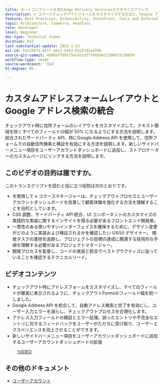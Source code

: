 ```yaml
---
title: オートコンプリートを含むEdge Delivery Servicesカスタマイズアドレス
description: e コマースチェックアウトフォームをカスタマイズする方法と、Google アドレス検索を統合してユーザーエクスペリエンスを向上させ、入力エラーを減らす方法について説明します。
feature: Best Practices, Extensibility, Storefront, Tools and External Services
topic: Architecture, Commerce, Headless
role: Developer
level: Beginner
doc-type: Technical Video
duration: 613
last-substantial-update: 2025-1-13
exl-id: 91535671-02ff-4611-b452-0325792ad70b
source-git-commit: 4b60aff89575dc431d77f66b94113966f2c26659
workflow-type: tm+mt
source-wordcount: '314'
ht-degree: 0%

---
```


# カスタムアドレスフォームレイアウトとGoogle アドレス検索の統合

チェックアウト時に住所フォームのレイアウトをカスタマイズして、テキスト領域を除くすべてのフィールドの幅が 50% になるようにする方法を説明します。 統合されたサードパーティ API、特にGoogle Address API を使用して、住所フォームでの自動住所検索と検証を有効にする方法を説明します。&#x200B; 新しいサイドバーメニュー項目をユーザーアカウントダッシュボードに追加し、ストアロケーターのカスタムページにリンクする方法を説明します。

## このビデオの目的は誰ですか。

このトランスクリプトを読むと役に立つ役割は次のとおりです。

* を使用して e コマースマネージャーは、チェックアウトプロセスとユーザーアカウントダッシュボードを改善して顧客体験を強化する方法を理解することを目的としています。
* CSS 調整、サードパーティ API 統合、UI コンポーネントのカスタマイズの実践的な実装に関するインサイトを得る必要があるフロントエンド開発者。
* 一貫性のある使いやすいインターフェイスを確保するために、デザイン変更がどのように実装および検証されるかを確認したい UX/UI デザイナー。
開発タスクの進捗を追跡し、プロジェクトの目標の達成に関連する技術的な手順を理解する必要があるプロジェクトマネージャー。
* 開発プロセスを監督し、コードの実装と統合でベストプラクティスに従っていることを確認するテクニカルリード。


## ビデオコンテンツ

* チェックアウト時にアドレスフォームをカスタマイズし、すべてのフィールドが確実に表示されるように、チェックアウトFormsのフィールド幅を統一しました。
* Google Address API を統合して、自動アドレス検索と完了を有効にし、ユーザー入力エラーを減らし、チェックアウトプロセスを合理化します。
* アドレス入力フィールドの検証とエラー処理。誤ったエントリや不完全なエントリに対するフィードバックをユーザーがただちに受け取り、ユーザーエクスペリエンスを向上させることができます。
* 新しいサイドバーメニュー項目をユーザーアカウントダッシュボードに追加するユーザーアカウントダッシュボードの拡張

>[!VIDEO](https://video.tv.adobe.com/v/3442787?learn=on)

## その他のドキュメント

* [ ユーザーアカウント ](https://experienceleague.adobe.com/developer/commerce/storefront/dropins/user-account/tutorials/)

